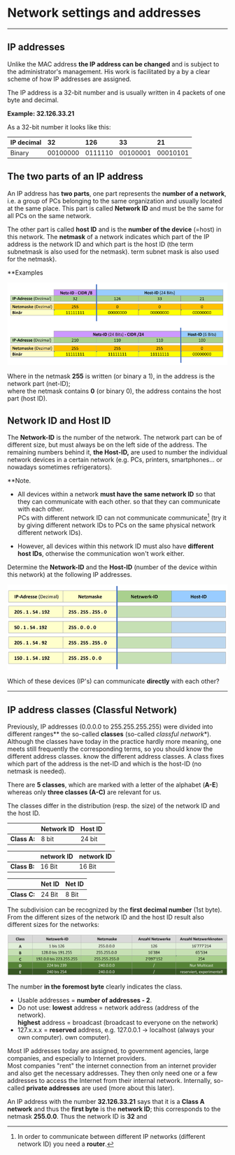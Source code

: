 # Network settings and addresses

---

## IP addresses

Unlike the MAC address **the IP address can be changed** and is subject to the administrator's management. His work is facilitated by a
by a clear scheme of how IP addresses are assigned.

The IP address is a 32-bit number and is usually written in 4 packets of one
byte and decimal.

**Example: 32.126.33.21**

As a 32-bit number it looks like this:

| IP decimal | 32        | 126      | 33        | 21        |
|:-----------|:----------|:---------|:----------|:----------|
| Binary     | 00100000  | 0111110  | 00100001  | 00010101  |


## The two parts of an IP address

An IP address has **two parts**, one part represents the **number of a network**, i.e. a group of PCs belonging to the same organization and usually located at the same place. This part is called **Network ID** and must be the same for all PCs on the same network.

The other part is called **host ID** and is the **number of the device** (=host) in this network. The **netmask** of a network indicates which part of the IP address is the network ID and which part is the host ID (the term subnetmask is also used for the netmask).
term subnet mask is also used for the netmask).

**Examples

![net-host-id](./images/62-nw_800.png)

Where in the netmask **255** is written (or binary a 1), in the address is the network part (net-ID);   
where the netmask contains **0** (or binary 0), the address contains the host part (host ID).

## Network ID and Host ID

The **Network-ID** is the number of the network. The network part can be of different size, but must always be on the left side of the address. The
remaining numbers behind it, **the Host-ID,** are used to number the individual network devices in a certain network (e.g. PCs, printers,
smartphones... or nowadays sometimes refrigerators).

**Note.

- All devices within a network **must have the same network ID** so that they can communicate with each other.
  so that they can communicate with each other.   
  PCs with different network ID can not communicate
  communicate[^1] (try it by giving different network IDs to PCs on the same
  physical network different network IDs).

- However, all devices within this network ID must also have **different
  host IDs**, otherwise the communication won't work either.

[^1]: In order to communicate between different IP networks (different network ID)
you need a **router**.

Determine the **Network-ID** and the **Host-ID** (number of the device within
this network) at the following IP addresses.

![network-host-id](./images/63-ips_800.png)


Which of these devices (IP's) can communicate **directly** with each other?


---

## IP address classes (Classful Network)

Previously, IP addresses (0.0.0.0 to 255.255.255.255) were divided into different
ranges** the so-called **classes** (so-called *classful network**).
Although the classes have today in the practice hardly more meaning, one meets still frequently
the corresponding terms, so you should know the different address classes.
know the different address classes. A class fixes which part of the
address is the net-ID and which is the host-ID (no netmask is needed).

There are **5 classes**, which are marked with a letter of the alphabet (**A-E**)
whereas only **three classes (A-C)** are relevant for us.

The classes differ in the distribution (resp. the size) of the
network ID and the host ID.

|              | Network ID | Host ID |
|--------------|------------|---------|
| **Class A:** | 8 bit      | 24 bit  |

|              | network ID | network ID |
|--------------|------------|------------|
| **Class B:** | 16 Bit     | 16 Bit     |

|              | Net ID | Net ID | 
|--------------|--------|--------|
| **Class C:** | 24 Bit | 8 Bit  |

The subdivision can be recognized by the **first decimal number** (1st byte). From
the different sizes of the network ID and the host ID result also different sizes for the networks:

![A-B-C](./images/03-classes.png)

The number **in the foremost byte** clearly indicates the class.
- Usable addresses = **number of addresses - 2**.
- Do not use: **lowest** address = network address (address of the network).  
  **highest** address = broadcast (broadcast to everyone on the network)
- 127.x.x.x = **reserved** address, e.g. 127.0.0.1 -\> localhost (always your own computer).
  own computer).

Most IP addresses today are assigned, to government agencies, large companies, and especially to Internet providers.  
Most companies "rent" the internet connection from an internet provider and also get the necessary addresses. They then only need one or a few addresses to access the Internet from their internal network. Internally, so-called **private addresses** are used (more about this later).

An IP address with the number **32.126.33.21** says that it is a **Class A network** and thus the **first byte** is the **network ID**; this corresponds to the netmask **255.0.0**. Thus the network ID is **32** and
